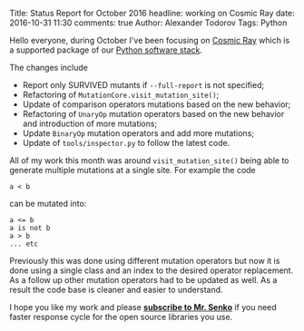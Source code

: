 Title: Status Report for October 2016
headline: working on Cosmic Ray
date: 2016-10-31 11:30
comments: true
Author: Alexander Todorov
Tags: Python

Hello everyone, during October I've been focusing on
[Cosmic Ray](https://github.com/sixty-north/cosmic-ray) which
is a supported package of our
[Python software stack]({filename}pages/support/python.html).

The changes include

* Report only SURVIVED mutants if `--full-report` is not specified;
* Refactoring of `MutationCore.visit_mutation_site()`;
* Update of comparison operators mutations based on the new behavior;
* Refactoring of `UnaryOp` mutation operators based on the new behavior
  and introduction of more mutations;
* Update `BinaryOp` mutation operators and add more mutations;
* Update of `tools/inspector.py` to follow the latest code.

All of my work this month was around `visit_mutation_site()` being able
to generate multiple mutations at a single site. For example the code

    a < b

can be mutated into:

    a <= b
    a is not b
    a > b
    ... etc

Previously this was done using different mutation operators but now it
is done using a single class and an index to the desired operator replacement.
As a follow up other mutation operators had to be updated as well. As a result
the code base is cleaner and easier to understand.


I hope you like my work and please
**[subscribe to Mr. Senko]({filename}pages/subscribe.html)**
if you need faster response cycle for the open source libraries you use.
